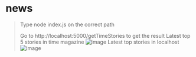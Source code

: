 # news
>Type  node index.js on the correct path
>
>Go to http://localhost:5000/getTimeStories to get the result
>Latest top 5 stories in time magazine
>![image](https://user-images.githubusercontent.com/85435404/154212524-4ebf6521-42f2-4c25-be0e-598687fd7189.png)
>Latest top  stories in localhost 
>![image](https://user-images.githubusercontent.com/85435404/154212645-31a9c7fb-ef25-46ce-9aaa-1d38bc3e50f9.png)





